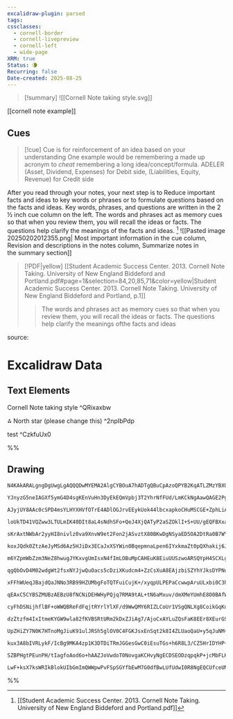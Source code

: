 ```yaml
---
excalidraw-plugin: parsed
tags: 
cssclasses:
  - cornell-border
  - cornell-livepreview
  - cornell-left
  - wide-page
XRM: true
Status: 🌘
Recurring: false
Date-created: 2025-08-25
---
```

>[!summary]
>![[Cornell Note taking style.svg]]

[[cornell note example]]


## Cues
>[!cue] Cue is for reinforcement of an idea based on your understanding
>One example would be remembering a made up acronym to _cheat_ remembering a long idea/concept/formula.
>ADELER (Asset, Dividend, Expenses) for Debit side, (Liabilities, Equity, Revenue) for Credit side 

After you read through your notes, your next step is to Reduce important facts and ideas to key words or phrases or to formulate questions based on the facts and ideas. Key words, phrases, and questions are written in the 2 ½ inch cue column on the left. The words and phrases act as memory cues so that when you review them, you will recall the ideas or facts. The questions help clarify the meanings of the facts and ideas. [^25-02-02-1]
![[Pasted image 20250202012355.png| Most important information in the cue column, Revision and descriptions in the notes column, Summarize notes in the summary section]]

> [!PDF|yellow] [[Student Academic Success Center. 2013. Cornell Note Taking. University of New England Biddeford and Portland.pdf#page=1&selection=84,20,85,71&color=yellow|Student Academic Success Center. 2013. Cornell Note Taking. University of New England Biddeford and Portland, p.1]]
> > The words and phrases act as memory cues so that when you review them, you will recall the ideas or facts. The questions help clarify the meanings ofthe facts and ideas
> 
> 
<p class="hide">source:</p>

[^25-02-02-1]: [[Student Academic Success Center. 2013. Cornell Note Taking. University of New England Biddeford and Portland.pdf]]



# Excalidraw Data

## Text Elements
Cornell Note taking style ^QRixaxbw

⁂ North star (please change this) ^2npIbPdp

test ^CzkfuUx0

%%
## Drawing
```compressed-json
N4KAkARALgngDgUwgLgAQQQDwMYEMA2AlgCYBOuA7hADTgQBuCpAzoQPYB2KqATLZMzYBXUtiRoIACyhQ4zZAHoFAc0JRJQgEYA6bGwC2CgF7N6hbEcK4OCtptbErHALRY8RMpWdx8Q1TdIEfARcZgRmBShcZQUebQBGAFZtAGYaOiCEfQQOKGZuAG1wMFAwMogSbghlXAARbABpADUAFgArAHF4poAxNtqAKWwAeQA2AEk4BvSyyFhEKsDsKI5l

YJnyzG5neIAGXf5ymG4D4sgKEnVuHn3DyEkEQmVpbj3T2YhrNfFUd/LmKCkNgAawQAGE2Pg2KQqgBieIIBEIjaQTS4bDA5RAoQcYgQqEwiSwgBmpLJKIgxMI+HwAGVYOsJIIPBSAUDQQB1S6Sa53CBskEIekwRnoZmVPnY54ccL5NDxPlsODotTHeW3M7VbFwcbEOWoAoAXT5xPI2V13A4QhpfMIuKwVVwPAp2NxMuY+tKH3mPxSZwAvnywghiK8

AJyjUY8AAc0cSPD4msYLHYXHVfOTrE4ADlOGJrvEEykUok44lbcxapkoCHuMSCGE+ZphLiAKLBbK5fVFWYlM7lSoSAAaoxgYOGABUALLjet9KAAfUwU4ASvhiJoYXdyj7HaQgVR+/6zsbNUI4MRcDXQ/KAOyJFK7UalxLxeKjMN8ogcYGW634L82AxWs0HrfAwmKQNii9SBB3QEcx0nGc5zaRdlzXDct01XcJFwfc2CoPktjQZxdm0XYw0oqjqKo

loUkTD41VQZww3LTULmIK40DIt8aL4sNdhSFo+QeJ4XjQATyP2aSZOklI+S+UU/gEQFBXxaE4SRREkCbdFMVdPFIQ0iRAWsZhlUCXIKSpGlhVFflIQlTUBU5bleWc1TQTsn4HJZSVhGlWVXkVZVsFVV4NQ+LFhB1PVClPD5TVwc0b1QK0bU1O1iAdXC0n8nFiHdfV0oA5yEBA3hHzDW831LDMmCzNNUFvYSkwa1Ncw4fN5TDeJbyE+Ji1aj5CEra

sKrAxtNWbAr2yyHI8nivlz0va9XnvW9et2Fon2jASvztX80BKwDgNSyaED5OA2DtRa0B7WYHtmZSyl2fsEse/swB4+J+JowTht7STZJB/Y/V7Q0Ty/UIoAhfR9DUa8AAUbqs47/yDKJSCgAAhLK7WUbgYMgTJOygC0TPiZRiQGBpCAQHhBEICcJwaTAcYATVqOApxRSBiSAoR9TI/Y+vovq4xaW9RiEzaUk/ftqlwOBuDY3tKUITAQxR27Ci+siW

koxJQdk0ZtzAeJyMSd6Az5HJiDx3ECaJxXSYWin0BqepmnaLpen6IYxkmaZt0pQXhakij6JqpIeESUZDZaD8FUVmoVbQZITdkmNQ6pLXiB1tGDX17Rjd2FPezAUjyMNv7qNvHgbdmKCPgBPCoAAQXwigHlwVKTs1e2u4PXvUugUgnG+BdhCgb8dMH/BmwoCrASES7NTzkNaQQZQyeKjGPPb8ZmFpRAwoIP8Mo+e3j9PhBz/wS/8Egw4YIqMeoCpm

m6YZpmWbZzm3NeZ8hwugJYKxvgUmIsxN4fImLOBuMpCAHEuK8EiuUUSzwoARSQYpH4SCXLgiMoSdAJJdjRmwPsCkaIMTRQKupEhEASRklJNZakdIGQ+XFKGTG7IEBck4jyNADF/ieSFJwqo3CXQBUkEVYKmolQqlgDgvkdDYrdg+vzM0CAPYDxGvaaBnwWjSIKnItAxNoDwF9LbMqFV44PnIaMN89UUycGuArD4mYOp5h+IWXYPA3w3ClhWKswQ1

qgQbOvD4M02wdgWt2fsxNYJjwQuOacs5cDziXKudcm4+ZzCsXuA8EAjzbiSZYhYJksDYPNu/KoABFFcmtcCYE0IeXsx5ZiaIgCtK8FU+oOOfNGJO0Z3wHR/E/U6oJzqRJftBTKY9GnNNaYRbChSqmYBqZqaBzhIxwO2AMvkKChGoEGiI+4jwsGq1wasJSvC1LEM0tpZEulaEGQYVUUyHBzJ4QWmw2yEimSOR4R5PhAjUHnP5GI7ykjgUmMCh6eRH

xFFhWUeqJBajdQaJNNo3RB99HZUMbgFoTQTFuiCujK+/xyqpULPEPaCcwwpAruULxbi0C3hcY1Tq3VUAMsfIkV8nLMpjTCRNSJTYWzEDmnvJaZ4Lx9Npf1aMDdEiG2jFGYVHxvxHTSvi8oUIzp1gldhapVQISkBlDSVAuYawAB1ci4GBATVAAIRTzw+OQCgE4zUSAtVa/ANq2A1lQFEZ1qxXUSJNJwKAtJCBGB+DcaNuQejJWpExaMIDqkdyIMoJ

qEAxC5CYBSZMUBzAEBzU8fNCNiDEHWHyPQjq7RMA9tAL+tN6aMxuv/dmXMeYUmhE8O0BAfWbPNdCANQaQ1hpdW6+tmpcBCCgGwFc4R40/FXlEg1zaAASlzxKnO0HHOZZQ35wQgDwDgOpNBI2ICrEB6z0A1jHURA5SbNTwJ4DtI5blhEtDiHRQsiReqCp4P1FogMLliWwcIy2ZsF23Pwfc0EHyiRaRedNPSdDcSoafeQb5Fk/kmnYTCoFflQWCnBS

cyFhDSNijhflBF+oWWQBReFdFqjtRYrlYlXF/d9WwQMY6RIZLCoUr1VSgQNLXg8CoikGqKquWpm4LeJBbKOA8p+EnQVAlNqQYqKKhA4TUAXUlbNOJXYePlF6cZvqLRXzvgjLeDVmbNQ6smW5oC0zjXgS3XMX16BABCBEG7GkhI14VQAACh8CEMIqBsCSC+AgUNkhRoAEoXSUFHTBoLIX1DhdIFFmLoRksJaSyl9L1kY1xoTa8eDiUY2poRvgJi9W

dzZtzfm4IxItmeKYGW9wla82fKVBSRtURm2kDxZJiAg7/AjoCxAYLuZQsFaK8EEr8XEurGS+oSrCkl0rrXbVtAm7xkID3dB14qRrZlBbn2EaY8wRGGBMSIQABVTAuwKSgOgGa19JEbjRitkysMLRowpATnHZz+ySJONLiq+MEH4g7SjGrcoxzuAlgSFRBzCn7wiX3Tl99Hw8EnGQ0QgkTytLUKw+8x5RIWGsOIwC91sLyOtzEVR7g+naOAvoxz8o

UpZHiZY7N0K7HTnoMgJiuK91ulJRSh5glOV0C4FGKJsxEnSqt2k8I4ZLUaoQaU+y5qJuNM+OuFLB895jcitCUZ8VvmzOxPmpZ+Xy0FW2Y2vRBMYYAnS3GbqvRBqvNO6mt6RbNYASZe9VH8IvXygC1yDV3xbX+aNbTS17grnI+bKG11hAPWS39fLfgAvI372anG7gSb02dflDm8O/A2XPkJ4pIu5dq7WAndDaQNe53LtXPlEe27YBOkJU+HAOA9I+

kux3A8bIVRLykF/IcBg9MKA4zp1K3DTDiTRmJGGesGwC0iEsuTGs+h6R8L3/CZ5HrIDYHP+7K/2+3m74Z6QpnxJT/P/3K/lkD0CRvzr5E5OUP/hfuMFfjfpRr+qgIDGfgAbkNAVkLAV5KAVIuvpAYAfoCuDIlriykgVAVfsMBLmilLn8MQbgT0Jns1hmtgS/igVfrQSnuunVowcgZflkNlhXhIN1ontQcwWgVjJ3N3KPMrk/kwdwfoK2LiMPARBI

SZBPHgtPEunPH/tIagfoAod6o+hAAZJoVwdoT0NovgaKCHvyNgECDSEODzqpqkP+jcMbFLKMLsC1OvswNYZCPgBzFjvDjVHHF+i0Cjk+HHOvkYGwAYPPqygQGvNcCelIcYVfvgaYuJgYVKqfliCQKntcFQdkcQPSAgOnKgOjlqCQFOGwNlHIbgJoMEKlGdsUOUYZFTuYpqDjJCGPKQMoGiJFjcPJLwM4oMZmr8KXBlnyKusoNaHhIsD0bgH0fStQ

LwF+ksX7ksWRIkBlokUIbGmImQWWpwPvFSpSGYfbEwM7G0dfBwLUfUdwI0R8NgEQCUfceUNcUvqdv3n5rNuoc2ncZ8XyPoHhKCKQNmMlBuv8ZqICavkwDUXUSvJ8dsXYG0PfHkLSNcTzFUQgLCbcREs7k0eiGWowBOFEY/JcTuPoWEMEMsMpg2kLMuvoBOI+iHpAIat5riRHknkCNfpkNSabqZm5jDB3NSUSSSU/JBOAC3BrMEJ6MeP6EAA=
```
%%